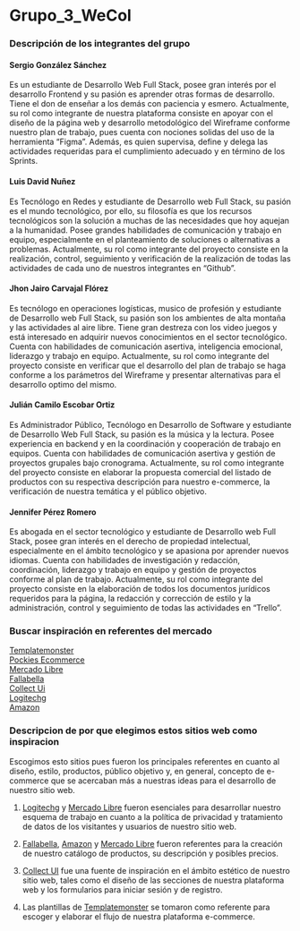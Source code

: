 # Grupo_3_WeCol

### Descripción de los integrantes del grupo

#### Sergio González Sánchez

Es un estudiante de Desarrollo Web Full Stack, posee gran interés por el desarrollo Frontend y su pasión es aprender otras formas de desarrollo. Tiene el don de enseñar a los demás con paciencia y esmero. Actualmente, su rol como integrante de nuestra plataforma consiste en apoyar con el diseño de la página web y desarrollo metodológico del Wireframe conforme nuestro plan de trabajo, pues cuenta con nociones solidas del uso de la herramienta “Figma”. Además, es quien supervisa, define y delega las actividades requeridas para el cumplimiento adecuado y en término de los Sprints. 

#### Luis David Nuñez 

Es Tecnólogo en Redes y estudiante de Desarrollo web Full Stack, su pasión es el mundo tecnológico, por ello, su filosofía es que los recursos tecnológicos son la solución a muchas de las necesidades que hoy aquejan a la humanidad. Posee grandes habilidades de comunicación y trabajo en equipo, especialmente en el planteamiento de soluciones o alternativas a problemas. Actualmente, su rol como integrante del proyecto consiste en la realización, control, seguimiento y verificación de la realización de todas las actividades de cada uno de nuestros integrantes en “Github”. 

#### Jhon Jairo Carvajal Flórez 

Es tecnólogo en operaciones logísticas, musico de profesión y estudiante de Desarrollo web Full Stack, su pasión son los ambientes de alta montaña y las actividades al aire libre. Tiene gran destreza con los video juegos y está interesado en adquirir nuevos conocimientos en el sector tecnológico. Cuenta con habilidades de comunicación asertiva, inteligencia emocional, liderazgo y trabajo en equipo. Actualmente, su rol como integrante del proyecto consiste en verificar que el desarrollo del plan de trabajo se haga conforme a los parámetros del Wireframe y presentar alternativas para el desarrollo optimo del mismo.

#### Julián Camilo Escobar Ortiz 

Es Administrador Público, Tecnólogo en Desarrollo de Software y estudiante de Desarrollo Web Full Stack, su pasión es la música y la lectura. Posee experiencia en backend y en la coordinación y cooperación de trabajo en equipos. Cuenta con habilidades de comunicación asertiva y gestión de proyectos grupales bajo cronograma. Actualmente, su rol como integrante del proyecto consiste en elaborar la propuesta comercial del listado de productos con su respectiva descripción para nuestro e-commerce, la verificación de nuestra temática y el público objetivo.

#### Jennifer Pérez Romero

Es abogada en el sector tecnológico y estudiante de Desarrollo web Full Stack, posee gran interés en el derecho de propiedad intelectual, especialmente en el ámbito tecnológico y se apasiona por aprender nuevos idiomas. Cuenta con habilidades de investigación y redacción, coordinación, liderazgo y trabajo en equipo y gestión de proyectos conforme al plan de trabajo. Actualmente, su rol como integrante del proyecto consiste en la elaboración de todos los documentos jurídicos requeridos para la página, la redacción y corrección de estilo y la administración, control y seguimiento de todas las actividades en “Trello”.   

### Buscar inspiración en referentes del mercado

[Templatemonster](https://www.templatemonster.com/es/categoria/tienda-software-plantillas/) \
[Pockies Ecommerce](https://elements.envato.com/es/pockie-ecommerce-website-design-system-A8ZVPDB)<br>
[Mercado Libre](https://www.mercadolibre.com.co/)<br>
[Fallabella](https://www.falabella.com.co/falabella-co)<br>
[Collect Ui](https://collectui.com/challenges/sign-up?sort=latest)<br>
[Logitechg](https://www.logitechg.com/es-roam/community.html)<br>
[Amazon](https://www.amazon.com/)

### Descripcion de por que elegimos estos sitios web como inspiracion 

Escogimos esto sitios pues fueron los principales referentes en cuanto al diseño, estilo, productos, público objetivo y, en general, concepto de e-commerce que se acercaban más a nuestras ideas para el desarrollo de nuestro sitio web. <br>

1.	[Logitechg](https://www.logitechg.com/es-roam/community.html) y [Mercado Libre](https://www.mercadolibre.com.co/) fueron esenciales para desarrollar nuestro esquema de trabajo en cuanto a la política de privacidad y tratamiento de datos de los visitantes y usuarios de nuestro sitio web. <br>

2.	[Fallabella](https://www.falabella.com.co/falabella-co), [Amazon](https://www.amazon.com/) y [Mercado Libre](https://www.mercadolibre.com.co/) fueron referentes para la creación de nuestro catálogo de productos, su descripción y posibles precios. <br>

3.	[Collect UI](https://collectui.com/challenges/sign-up?sort=latest) fue una fuente de inspiración en el ámbito estético de nuestro sitio web, tales como el diseño de las secciones de nuestra plataforma web y los formularios para iniciar sesión y de registro. <br>

4.	Las plantillas de [Templatemonster](https://www.templatemonster.com/es/categoria/tienda-software-plantillas/) se tomaron como referente para escoger y elaborar el flujo de nuestra plataforma e-commerce. <br>



